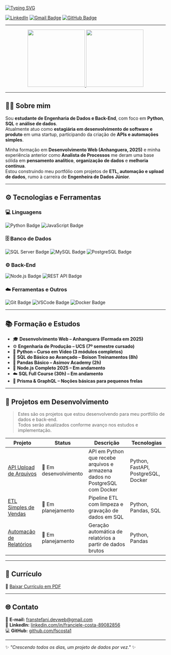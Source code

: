 
[![Typing SVG](https://readme-typing-svg.demolab.com?pause=1000&color=6C63FF&width=480&lines=Olá%2C+eu+sou+a+Franciele+👋;Estudante+de+Engenharia+de+Dados+e+Back-End!;Python+%7C+SQL+%7C+Análise+de+Dados)](https://git.io/typing-svg)

[![LinkedIn](https://img.shields.io/badge/LinkedIn-0A66C2?logo=linkedin&logoColor=fff&style=for-the-badge)](https://www.linkedin.com/in/franciele-costa-89082856)
[![Gmail Badge](https://img.shields.io/badge/Gmail-D14836?logo=gmail&logoColor=fff&style=for-the-badge)](mailto:franstefani.devweb@gmail.com)
[![GitHub Badge](https://img.shields.io/badge/GitHub-181717?logo=github&logoColor=fff&style=for-the-badge)](https://github.com/fscosta1)

---

 <p align="center">
  <a href="https://github.com/fscosta1">
    <img height="180em" src="https://github-readme-stats.vercel.app/api?username=fscosta1&show_icons=true&theme=radical&include_all_commits=true&count_private=true"/>
    <img height="180em" src="https://github-readme-stats.vercel.app/api/top-langs/?username=fscosta1&layout=compact&theme=radical&langs_count=8"/>
  </a>
</p>


---

## 👩‍💻 Sobre mim
Sou **estudante de Engenharia de Dados e Back-End**, com foco em **Python**, **SQL** e **análise de dados**.  
Atualmente atuo como **estagiária em desenvolvimento de software e produto** em uma startup, participando da criação de **APIs e automações simples**.  

Minha formação em **Desenvolvimento Web (Anhanguera, 2025)** e minha experiência anterior como **Analista de Processos** me deram uma base sólida em **pensamento analítico**, **organização de dados** e **melhoria contínua**.  
Estou construindo meu portfólio com projetos de **ETL, automação e upload de dados**, rumo à carreira de **Engenheira de Dados Júnior**.

---

## ⚙️ Tecnologias e Ferramentas

### 💻 Linguagens
![Python Badge](https://img.shields.io/badge/Python-3776AB?logo=python&logoColor=fff&style=for-the-badge)
![JavaScript Badge](https://img.shields.io/badge/JavaScript-F7DF1E?logo=javascript&logoColor=000&style=for-the-badge)

### 🗄️ Banco de Dados
![SQL Server Badge](https://img.shields.io/badge/SQL%20Server-CC2927?logo=microsoftsqlserver&logoColor=fff&style=for-the-badge)
![MySQL Badge](https://img.shields.io/badge/MySQL-4479A1?logo=mysql&logoColor=fff&style=for-the-badge)
![PostgreSQL Badge](https://img.shields.io/badge/PostgreSQL-4169E1?logo=postgresql&logoColor=fff&style=for-the-badge)

### ⚙️ Back-End
![Node.js Badge](https://img.shields.io/badge/Node.js-5FA04E?logo=nodedotjs&logoColor=fff&style=for-the-badge)
![REST API Badge](https://img.shields.io/badge/REST%20API-FF6F00?logo=fastapi&logoColor=fff&style=for-the-badge)

### ☁️ Ferramentas e Outros
![Git Badge](https://img.shields.io/badge/Git-F05032?logo=git&logoColor=fff&style=for-the-badge)
![VSCode Badge](https://img.shields.io/badge/VS%20Code-007ACC?logo=visualstudiocode&logoColor=fff&style=for-the-badge)
![Docker Badge](https://img.shields.io/badge/Docker-2496ED?logo=docker&logoColor=fff&style=for-the-badge)

---

## 📚 Formação e Estudos
- 🎓 **Desenvolvimento Web – Anhanguera (Formada em 2025)**  
- ⚙️ **Engenharia de Produção – UCS (7º semestre cursado)**  
- 📘 **Python – Curso em Vídeo (3 módulos completos)**  
- 🧩 **SQL do Básico ao Avançado – Boison Treinamentos (8h)**  
- 🐼 **Pandas Básico – Asimov Academy (2h)**  
- 🚀 **Node.js Completo 2025 – Em andamento**  
- ☁️ **SQL Full Course (30h) – Em andamento**  
- 🔹 **Prisma & GraphQL – Noções básicas para pequenos frelas**

---

## 🧠 Projetos em Desenvolvimento

> Estes são os projetos que estou desenvolvendo para meu portfólio de dados e back-end.  
> Todos serão atualizados conforme avanço nos estudos e implementação.

| Projeto | Status | Descrição | Tecnologias |
|----------|---------|------------|--------------|
| [API Upload de Arquivos](https://github.com/fscosta1/api-upload) | 🚧 Em desenvolvimento | API em Python que recebe arquivos e armazena dados no PostgreSQL com Docker | Python, FastAPI, PostgreSQL, Docker |
| [ETL Simples de Vendas](https://github.com/fscosta1/etl-vendas) | 🚧 Em planejamento | Pipeline ETL com limpeza e gravação de dados em SQL | Python, Pandas, SQL |
| [Automação de Relatórios](https://github.com/fscosta1/automacao-relatorios) | 🚧 Em planejamento | Geração automática de relatórios a partir de dados brutos | Python, Pandas |


---

## 📎 Currículo
📄 [Baixar Currículo em PDF](./Curriculo_Franciele_Costa.pdf)

---

## 🌐 Contato
📩 **E-mail:** [franstefani.devweb@gmail.com](mailto:franstefani.devweb@gmail.com)  
💼 **LinkedIn:** [linkedin.com/in/franciele-costa-89082856](https://www.linkedin.com/in/franciele-costa-89082856)  
💻 **GitHub:** [github.com/fscosta1](https://github.com/fscosta1)

---

✨ *"Crescendo todos os dias, um projeto de dados por vez."* ✨

